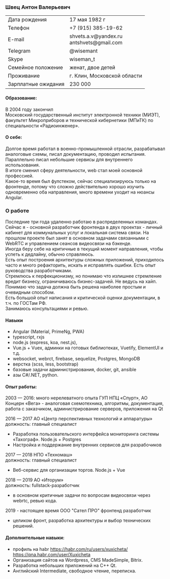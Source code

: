 ### Швец Антон Валерьевич
<table>
  <tr>
    <td>Дата рождения</td>
    <td>17 мая 1982 г</td>
  </tr>
  <tr>
    <td>Телефон</td>
    <td>+7 (915) 385-19-62</td>
  </tr>
  <tr>
    <td>E-mail</td>
    <td>shvets.a.v@yandex.ru<br>antshvets@gmail.com</td>
  </tr>
  <tr>
    <td>Telegram</td>
    <td>@wisemant</td>
  </tr>
  <tr>
    <td>Skype</td>
    <td>wiseman_t</td>
  </tr>
  <tr>
    <td>Семейное положение</td>
    <td>женат, двое детей</td>
  </tr>
  <tr>
    <td>Проживание</td>
    <td>г. Клин, Московской области</td>
  </tr>
  <tr>
    <td>Зарплатные ожидания</td>
    <td>230 000</td>
  </tr>
</table>

#### Образование:
В 2004 году закончил<br>
Московский государственный институт электронной техники (МИЭТ),<br>
факультет Микроприборов и технической кибернетики (МПиТК) по специальности «Радиоинженер».
#### О себе:
Долгое время работал в военно-промышленной отрасли, разрабатывал аналоговые схемы, писал документацию, проводил испытания. Параллельно писал небольшие сервисы для внутреннего использования.<br>
В итоге сменил сферу деятельности, web стал моей основной профессией.<br>
Какое-то время был фулстеком, сейчас специализируюсь только на фронтенде, потому что сложно действительно хорошо изучить одновременно оба направления, много времени уходит на нюансы Angular.

### О работе
Последние три года удаленно работаю в распределенных командах. <br>
Сейчас я - основной разработчик фронтенда в двух проектах - личный кабинет для коммунальных услуг и локальная система связи.
На прошлом проекте был занят в основном задачами связанными с WebRTC и управлением сеансов видеосвязи на бэкенде.<br>
Иногда беру себе на критичные в текущий момент направления, чтобы успеть к дедлайну, обычно справляюсь.<br>
Есть опыт построения архитектуры сложных приложений, приходилось часто и много рефакторить, искать и исправлять ошибки. Есть опыт руководства разработчиками.<br>
Стремлюсь к перфекционизму, но понимаю что излишнее стремление вредит бизнесу, ограничиваюсь бизнес-задачей. Не ведусь на хайп. Понимаю что задача должна быть решена наиболее простым и очевидным способом.<br>
Есть большой опыт написания и критической оценки документации, в т.ч. по ГОСТам РФ.<br>
Занимаюсь консультациями и ревью.<br>

#### Навыки
* Angular (Material, PrimeNg, PWA) <br>
* typescript, rxjs <br>
* node.js (express, koa, nest.js),<br>
* Vue.js + Vuex,  админки на готовых библиотеках, Vuetify, ElementUI и т.д.<br>
* websocket, webrct, firebase, sequelize, Postgres, MongoDB<br>
* верстка (scss, less, bootstrap)<br>
* базовые задачи администрирования, docker, git, ansible<br>
* азы C#/.NET, python.

#### Опыт работы:
2003 — 2016:  много нерелеватного опыта ГУП НПЦ «Спурт», АО Концерн «Вега» - аналоговая схемотехника, алгоритмы, документация, работа с заказчиком, администрирование серверов, приложения на Qt<br>

2016 — 2017	АО «Центр перспективных технологий и аппаратуры»<br>
должность: главный специалист<br>
*	Разработка пользовательского интерфейса мониторинга системы «Тахограф». Node.js + Postgres
*	Настройка и поддержание внутренних сервисов для разрабочиков

2017 — 2018 НПО «Техномаш»<br>
должность: главный специалист<br>
* Веб-сервис для организации торгов. Node.js + Vue

2018 — 2019 АО «Иторум»<br>
должность: fullstack-разработчик<br>
* в основном критичные задачи по вопросам видеосвязи через webrtc, ревью кода.

2019 - настоящее время ООО "Сател ПРО"
фронтенд разработчик
* целиком фронт, разработка архитектуры и выбор технических решений.

#### Дополнительные навыки:
* профиль на habr 
    https://habr.com/ru/users/xuxicheta/   
    https://qna.habr.com/user/Xuxicheta
* Организация сайтов на Wordpress, CMS MadeSimple, Bitrix.
* Разработка небольших приложений на C++ Qt.
* Английский Intermediate, свободное чтение, переписка.
